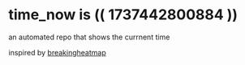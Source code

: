 # time_now is (( 1737442800884 ))

an automated repo that shows the currnent time

inspired by [breakingheatmap](https://github.com/breakingheatmap/breakingheatmap)